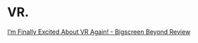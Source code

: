 # VR.
[I’m Finally Excited About VR Again! - Bigscreen Beyond Review](https://youtu.be/TdBnkxxImwI)
